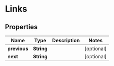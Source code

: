 

# Links


## Properties

| Name | Type | Description | Notes |
|------------ | ------------- | ------------- | -------------|
|**previous** | **String** |  |  [optional] |
|**next** | **String** |  |  [optional] |



